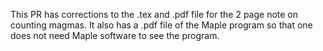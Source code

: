This PR has corrections to the .tex and .pdf file for the 2 page note on counting magmas. 
It also has a .pdf file of the Maple program so that one does not need Maple software to see the program.
